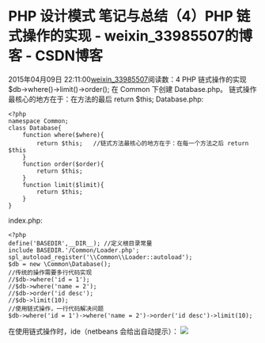 # PHP 设计模式 笔记与总结（4）PHP 链式操作的实现 - weixin_33985507的博客 - CSDN博客
2015年04月09日 22:11:00[weixin_33985507](https://me.csdn.net/weixin_33985507)阅读数：4
PHP 链式操作的实现
$db->where()->limit()->order();
在 Common 下创建 Database.php。
链式操作最核心的地方在于：在方法的最后 return $this;
Database.php:
```
<?php
namespace Common;
class Database{
    function where($where){
        return $this;   //链式方法最核心的地方在于：在每一个方法之后 return $this
    }
    function order($order){
        return $this;
    }
    function limit($limit){
        return $this;
    }
}
```
index.php:
```
<?php
define('BASEDIR',__DIR__); //定义根目录常量
include BASEDIR.'/Common/Loader.php';
spl_autoload_register('\\Common\\Loader::autoload');
$db = new \Common\Database();  
//传统的操作需要多行代码实现
//$db->where('id = 1');
//$db->where('name = 2');
//$db->order('id desc');
//$db->limit(10);
//使用链式操作，一行代码解决问题
$db->where('id = 1')->where('name = 2')->order('id desc')->limit(10);
```
在使用链式操作时，ide（netbeans 会给出自动提示）：
![](https://images0.cnblogs.com/blog2015/534303/201504/092210081182148.png)
